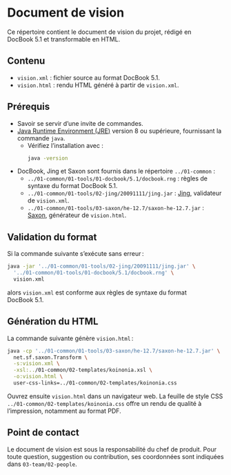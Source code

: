 # Document de vision

Ce répertoire contient le document de vision du projet, rédigé en DocBook 5.1 et transformable en HTML.

## Contenu

- `vision.xml` : fichier source au format DocBook 5.1.
- `vision.html` : rendu HTML généré à partir de `vision.xml`.

## Prérequis

- Savoir se servir d’une invite de commandes.
- [Java Runtime Environment (JRE)](https://www.oracle.com/java/) version 8 ou supérieure, fournissant la commande `java`.
  - Vérifiez l’installation avec :
    ```sh
    java -version
    ```
- DocBook, Jing et Saxon sont fournis dans le répertoire `../01-common` :
  - `../01-common/01-tools/01-docbook/5.1/docbook.rng` : règles de syntaxe du format DocBook 5.1.
  - `../01-common/01-tools/02-jing/20091111/jing.jar` : [Jing](https://relaxng.org/jclark/jing.html), validateur de `vision.xml`.
  - `../01-common/01-tools/03-saxon/he-12.7/saxon-he-12.7.jar` : [Saxon](https://www.saxonica.com/download/java.xml), générateur de `vision.html`.

## Validation du format

Si la commande suivante s’exécute sans erreur :
```sh
java -jar '../01-common/01-tools/02-jing/20091111/jing.jar' \
  '../01-common/01-tools/01-docbook/5.1/docbook.rng' \
  vision.xml
```
alors `vision.xml` est conforme aux règles de syntaxe du format DocBook 5.1.

## Génération du HTML

La commande suivante génère `vision.html` :
```sh
java -cp '../01-common/01-tools/03-saxon/he-12.7/saxon-he-12.7.jar' \
  net.sf.saxon.Transform \
  -s:vision.xml \
  -xsl:../01-common/02-templates/koinonia.xsl \
  -o:vision.html \
  user-css-links=../01-common/02-templates/koinonia.css
```
Ouvrez ensuite `vision.html` dans un navigateur web. La feuille de style CSS `../01-common/02-templates/koinonia.css` offre un rendu de qualité à l’impression, notamment au format PDF.

## Point de contact

Le document de vision est sous la responsabilité du chef de produit. Pour toute question, suggestion ou contribution, ses coordonnées sont indiquées dans `03-team/02-people`.
